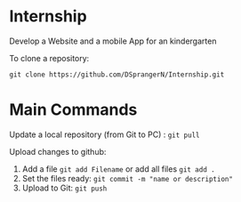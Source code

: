 # Internship
Develop a Website and a mobile App for an kindergarten

To clone a repository:
```
git clone https://github.com/DSprangerN/Internship.git
```

# Main Commands
Update a local repository (from Git to PC) : `git pull`

Upload changes to github:

1. Add a file `git add Filename` or add all files `git add .`
2. Set the files ready: `git commit -m "name or description"`
3. Upload to Git: `git push`

